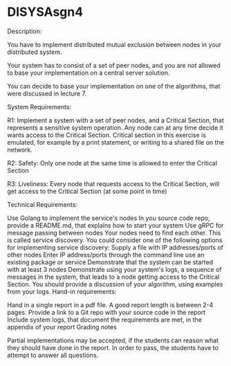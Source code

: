 # DISYSAsgn4
Description:

You have to implement distributed mutual exclusion between nodes in your distributed system. 

Your system has to consist of a set of peer nodes, and you are not allowed to base your implementation on a central server solution.

You can decide to base your implementation on one of the algorithms, that were discussed in lecture 7.

System Requirements:

R1: Implement a system with a set of peer nodes, and a Critical Section, that represents a sensitive system operation. Any node can at any time decide it wants access to the Critical Section. Critical section in this exercise is emulated, for example by a print statement, or writing to a shared file on the network.

R2: Safety: Only one node at the same time is allowed to enter the Critical Section 

R3: Liveliness: Every node that requests access to the Critical Section, will get access to the Critical Section (at some point in time)

Technical Requirements:

Use Golang to implement the service's nodes
In you source code repo, provide a README.md, that explains how to start your system
Use gRPC for message passing between nodes
Your nodes need to find each other. This is called service discovery. You could consider  one of the following options for implementing service discovery:
Supply a file with IP addresses/ports of other nodes
Enter IP address/ports through the command line
use an existing package or service
Demonstrate that the system can be started with at least 3 nodes
Demonstrate using your system's logs,  a sequence of messages in the system, that leads to a node getting access to the Critical Section. You should provide a discussion of your algorithm, using examples from your logs.
Hand-in requirements:

Hand in a single report in a pdf file. A good report length is between 2-4 pages.
Provide a link to a Git repo with your source code in the report
Include system logs, that document the requirements are met, in the appendix of your report
Grading notes

Partial implementations may be accepted, if the students can reason what they should have done in the report.
In order to pass, the students have to attempt to answer all questions.
